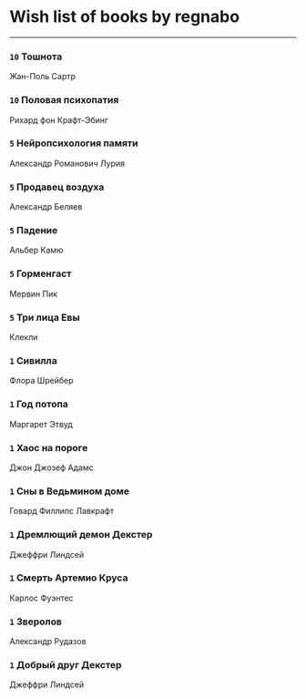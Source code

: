 # Wish list of books by regnabo
---

### `10` Тошнота
Жан-Поль Сартр

### `10` Половая психопатия
Рихард фон Крафт-Эбинг

### `5` Нейропсихология памяти
Александр Романович Лурия

### `5` Продавец воздуха
Александр Беляев

### `5` Падение
Альбер Камю

### `5` Горменгаст
Мервин Пик

### `5` Три лица Евы
Клекли

### `1` Сивилла
Флора Шрейбер

### `1` Год потопа
Маргарет Этвуд

### `1` Хаос на пороге
Джон Джозеф Адамс

### `1` Сны в Ведьмином доме
Говард Филлипс Лавкрафт

### `1` Дремлющий демон Декстер
Джеффри Линдсей

### `1` Смерть Артемио Круса
Карлос Фуэнтес

### `1` Зверолов
Александр Рудазов

### `1` Добрый друг Декстер
Джеффри Линдсей

